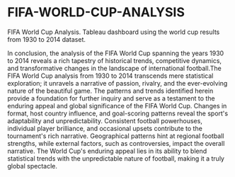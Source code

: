 # FIFA-WORLD-CUP-ANALYSIS
FIFA World Cup Analysis. Tableau dashboard using the world cup results from 1930 to 2014 dataset.


In conclusion, the analysis of the FIFA World Cup spanning the years 1930 to 2014 reveals a rich tapestry of historical trends, competitive dynamics, and transformative changes in the landscape of international football.The FIFA World Cup analysis from 1930 to 2014 transcends mere statistical exploration; it unravels a narrative of passion, rivalry, and the ever-evolving nature of the beautiful game. The patterns and trends identified herein provide a foundation for further inquiry and serve as a testament to the enduring appeal and global significance of the FIFA World Cup. Changes in format, host country influence, and goal-scoring patterns reveal the sport's adaptability and unpredictability. Consistent football powerhouses, individual player brilliance, and occasional upsets contribute to the tournament's rich narrative. Geographical patterns hint at regional football strengths, while external factors, such as controversies, impact the overall narrative. The World Cup's enduring appeal lies in its ability to blend statistical trends with the unpredictable nature of football, making it a truly global spectacle.
